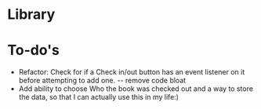 # Library

# To-do's
- Refactor: Check for if a Check in/out button has an event listener on it before attempting to add one. -- remove code bloat
- Add ability to choose Who the book was checked out  and a way to store the data, so that I can actually use this in my life:) 
